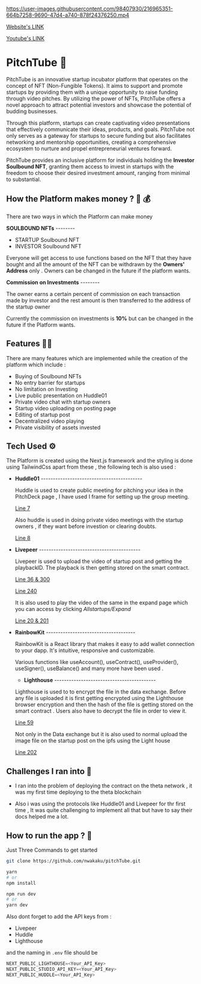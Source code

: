 https://user-images.githubusercontent.com/98407930/216965351-664b7258-9690-47d4-a740-878f24376250.mp4

[Website's LINK](https://hatchery-dao.vercel.app/)

[Youtube's LINK](https://youtu.be/BLiCtM5fUBs)

# PitchTube 🐣️

PitchTube is an innovative startup incubator platform that operates on the concept of NFT (Non-Fungible Tokens). It aims to support and promote startups by providing them with a unique opportunity to raise funding through video pitches. By utilizing the power of NFTs, PitchTube offers a novel approach to attract potential investors and showcase the potential of budding businesses.

Through this platform, startups can create captivating video presentations that effectively communicate their ideas, products, and goals. PitchTube not only serves as a gateway for startups to secure funding but also facilitates networking and mentorship opportunities, creating a comprehensive ecosystem to nurture and propel entrepreneurial ventures forward.

PitchTube provides an inclusive platform for individuals holding the **Investor Soulbound NFT**, granting them access to invest in startups with the freedom to choose their desired investment amount, ranging from minimal to substantial.


## How the Platform makes money ? 💸️ 💰️

There are two ways in which the Platform can make money

**SOULBOUND NFTs** --------

- STARTUP Soulbound NFT
- INVESTOR Soulbound NFT

Everyone will get access to use functions based on the NFT that they have bought and all the amount of the NFT can be withdrawn by the **Owners' Address** only . Owners can be changed in the future if the platform wants.

**Commission on Investments** --------

The owner earns a certain percent of commission on each transaction made by investor and the rest amount is then transferred to the address of the startup owner

Currently the commission on investments is **10%** but can be changed in the future if the Platform wants.


## Features 🧑‍💻️

There are many features which are implemented while the creation of the platform which include :

- Buying of Soulbound NFTs
- No entry barrier for startups
- No limitation on Investing
- Live public presentation on Huddle01
- Private video chat with startup owners
- Startup video uploading on posting page
- Editing of startup post
- Decentralized video playing
- Private visibility of assets invested


## Tech Used ⚙️

The Platform is created using the Next.js framework and the styling is done using TailwindCss apart from these , the following tech is also used :

- **Huddle01** ------------------------------------------

  Huddle is used to create public meeting for pitching your idea in the PitchDeck page , I have used I frame for setting up the group meeting.

  [Line 7](https:/github.com/nwakaku/pitchTube/blob/main/pages/PitchDeckPublic.tsx)

  Also huddle is used in doing private video meetings with the startup owners , if they want before investion or clearing doubts.

  [Line 8](https:/github.com/nwakaku/pitchTube/blob/main/pages/PitchDeck.tsx)

- **Livepeer** ------------------------------------------

  Livepeer is used to upload the video of startup post and getting the playbackID. The playback is then getting stored on the smart contract.

  [Line 36 & 300](https:/github.com/nwakaku/pitchTube/blob/main/pages/PostStartup.tsx)

  [Line 240](https:/github.com/nwakaku/pitchTube/blob/main/pages/EditPost.tsx)

  It is also used to play the video of the same in the expand page which you can access by clicking _Allstartups/Expand_

  [Line 20 & 201](https:/github.com/nwakaku/pitchTube/blob/main/pages/Expand.tsx)

- **RainbowKit** -------------------------------------

  RainbowKit is a React library that makes it easy to add wallet connection to your dapp. It's intuitive, responsive and customizable.
  
  Various functions like useAccount(), useContract(), useProvider(), useSigner(), useBalance() and many more have been used .

  - **Lighthouse** ------------------------------------------

  Lighthouse is used to to encrypt the file in the data exchange. Before any file is uploaded it is first getting encrypted using the Lighthouse browser encryption and then the hash of the file is getting stored on the smart contract . Users also have to decrypt the file in order to view it.

  [Line 59 ](https:/github.com/nwakaku/pitchTube/blob/main/components/DataExForm.tsx)

  Not only in the Data exchange but it is also used to normal upload the image file on the startup post on the ipfs using the Light house

  [Line 202 ](https:/github.com/nwakaku/pitchTube/blob/main/pages/EditPost.tsx)

## Challenges I ran into 🏇️

- I ran into the problem of deploying the contract on the theta network , it was my first time deploying to the theta blockchain

- Also i was using the protocols like Huddle01 and Livepeer for thr first time , It was quite challenging to implement all that but have to say their docs helped me a lot.

## How to run the app ? 💫️

Just Three Commands to get started

```bash
git clone https://github.com/nwakaku/pitchTube.git

yarn
# or
npm install

npm run dev
# or
yarn dev
```

Also dont forget to add the API keys from :

- Livepeer
- Huddle
- Lighthouse

and the naming in `.env` file should be

```js
NEXT_PUBLIC_LIGHTHOUSE=<Your_API_Key>
NEXT_PUBLIC_STUDIO_API_KEY=<Your_API_Key>
NEXT_PUBLIC_HUDDLE=<Your_API_Key>
```
